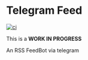 # Telegram Feed

[![ci](https://github.com/AlessandroLorenzi/telegramfeed/actions/workflows/ci.yaml/badge.svg?branch=main)](https://github.com/AlessandroLorenzi/telegramfeed/actions/workflows/ci.yaml)

This is a **WORK IN PROGRESS**

An RSS FeedBot via telegram
